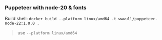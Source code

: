 ### Puppeteer with node-20 & fonts


Build shell: `docker build --platform linux/amd64 -t wwwull/puppeteer-node-22:1.0.0 .`

> use `--platform linux/amd64`